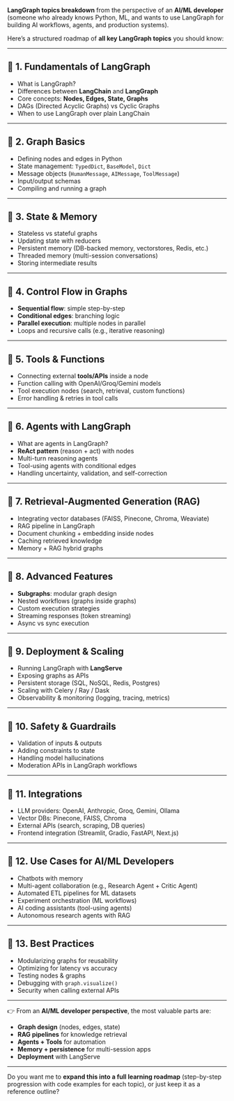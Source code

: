 **LangGraph topics breakdown** from the perspective of an **AI/ML developer** (someone who already knows Python, ML, and wants to use LangGraph for building AI workflows, agents, and production systems).

Here’s a structured roadmap of **all key LangGraph topics** you should know:

---

## 🔹 1. Fundamentals of LangGraph

* What is LangGraph?
* Differences between **LangChain** and **LangGraph**
* Core concepts: **Nodes, Edges, State, Graphs**
* DAGs (Directed Acyclic Graphs) vs Cyclic Graphs
* When to use LangGraph over plain LangChain

---

## 🔹 2. Graph Basics

* Defining nodes and edges in Python
* State management: `TypedDict`, `BaseModel`, `Dict`
* Message objects (`HumanMessage`, `AIMessage`, `ToolMessage`)
* Input/output schemas
* Compiling and running a graph

---

## 🔹 3. State & Memory

* Stateless vs stateful graphs
* Updating state with reducers
* Persistent memory (DB-backed memory, vectorstores, Redis, etc.)
* Threaded memory (multi-session conversations)
* Storing intermediate results

---

## 🔹 4. Control Flow in Graphs

* **Sequential flow**: simple step-by-step
* **Conditional edges**: branching logic
* **Parallel execution**: multiple nodes in parallel
* Loops and recursive calls (e.g., iterative reasoning)

---

## 🔹 5. Tools & Functions

* Connecting external **tools/APIs** inside a node
* Function calling with OpenAI/Groq/Gemini models
* Tool execution nodes (search, retrieval, custom functions)
* Error handling & retries in tool calls

---

## 🔹 6. Agents with LangGraph

* What are agents in LangGraph?
* **ReAct pattern** (reason + act) with nodes
* Multi-turn reasoning agents
* Tool-using agents with conditional edges
* Handling uncertainty, validation, and self-correction

---

## 🔹 7. Retrieval-Augmented Generation (RAG)

* Integrating vector databases (FAISS, Pinecone, Chroma, Weaviate)
* RAG pipeline in LangGraph
* Document chunking + embedding inside nodes
* Caching retrieved knowledge
* Memory + RAG hybrid graphs

---

## 🔹 8. Advanced Features

* **Subgraphs**: modular graph design
* Nested workflows (graphs inside graphs)
* Custom execution strategies
* Streaming responses (token streaming)
* Async vs sync execution

---

## 🔹 9. Deployment & Scaling

* Running LangGraph with **LangServe**
* Exposing graphs as APIs
* Persistent storage (SQL, NoSQL, Redis, Postgres)
* Scaling with Celery / Ray / Dask
* Observability & monitoring (logging, tracing, metrics)

---

## 🔹 10. Safety & Guardrails

* Validation of inputs & outputs
* Adding constraints to state
* Handling model hallucinations
* Moderation APIs in LangGraph workflows

---

## 🔹 11. Integrations

* LLM providers: OpenAI, Anthropic, Groq, Gemini, Ollama
* Vector DBs: Pinecone, FAISS, Chroma
* External APIs (search, scraping, DB queries)
* Frontend integration (Streamlit, Gradio, FastAPI, Next.js)

---

## 🔹 12. Use Cases for AI/ML Developers

* Chatbots with memory
* Multi-agent collaboration (e.g., Research Agent + Critic Agent)
* Automated ETL pipelines for ML datasets
* Experiment orchestration (ML workflows)
* AI coding assistants (tool-using agents)
* Autonomous research agents with RAG

---

## 🔹 13. Best Practices

* Modularizing graphs for reusability
* Optimizing for latency vs accuracy
* Testing nodes & graphs
* Debugging with `graph.visualize()`
* Security when calling external APIs

---

👉 From an **AI/ML developer perspective**, the most valuable parts are:

* **Graph design** (nodes, edges, state)
* **RAG pipelines** for knowledge retrieval
* **Agents + Tools** for automation
* **Memory + persistence** for multi-session apps
* **Deployment** with LangServe

---

Do you want me to **expand this into a full learning roadmap** (step-by-step progression with code examples for each topic), or just keep it as a reference outline?

